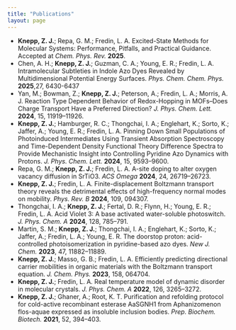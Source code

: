 ```yaml
---
title: "Publications"
layout: page
---
```

- **Knepp, Z. J.**; Repa, G. M.; Fredin, L. A. Excited-State Methods for Molecular Systems: Performance, Pitfalls, and Practical Guidance. Accepted at _Chem. Phys. Rev._ **2025**.
- Chen, A. H.; **Knepp, Z. J.**; Guzman, C. A.; Young, E. R.; Fredin, L. A. Intramolecular Subtleties in Indole Azo Dyes Revealed by Multidimensional Potential Energy Surfaces. _Phys. Chem. Chem. Phys._ **2025**,27, 6430-6437
- Yan, M.; Bowman, Z.; **Knepp, Z. J.**; Peterson, A.; Fredin, L. A.; Morris, A. J. Reaction Type Dependent Behavior of Redox-Hopping in MOFs–Does Charge Transport Have a Preferred Direction? _J. Phys. Chem. Lett._ **2024**, 15, 11919–11926.
- **Knepp, Z. J.**; Hamburger, R. C.; Thongchai, I. A.; Englehart, K.; Sorto, K.; Jaffer, A.; Young, E. R.; Fredin, L. A. Pinning Down Small Populations of Photoinduced Intermediates Using Transient Absorption Spectroscopy and Time-Dependent Density Functional Theory Difference Spectra to Provide Mechanistic Insight into Controlling Pyridine Azo Dynamics with Protons. _J. Phys. Chem. Lett._ **2024**, 15, 9593–9600.
- Repa, G. M.; **Knepp, Z. J.**; Fredin, L. A. A-site doping to alter oxygen vacancy diffusion in SrTiO3. _ACS Omega_ **2024**, 24, 26719–26723.
- **Knepp, Z. J.**; Fredin, L. A. Finite-displacement Boltzmann transport theory reveals the detrimental effects of high-frequency normal modes on mobility. _Phys. Rev. B_ **2024**, 109, 094307.
- Thongchai, I. A.; **Knepp, Z. J.**; Fertal, D. R.; Flynn, H.; Young, E. R.; Fredin, L. A. Acid Violet 3: A base activated water-soluble photoswitch. _J. Phys. Chem. A_ **2024**, 128, 785–791.
- Martin, S. M.; **Knepp, Z. J.**; Thongchai, I. A.; Englehart, K.; Sorto, K.; Jaffer, A.; Fredin, L. A.; Young, E. R. The doorstop proton: acid-controlled photoisomerization in pyridine-based azo dyes. _New J. Chem._ **2023**, 47, 11882–11889.
- **Knepp, Z. J.**; Masso, G. B.; Fredin, L. A. Efficiently predicting directional carrier mobilities in organic materials with the Boltzmann transport equation. _J. Chem. Phys._ **2023**, 158, 064704.
- **Knepp, Z. J.**; Fredin, L. A. Real temperature model of dynamic disorder in molecular crystals. _J. Phys. Chem. A_ **2022**, 126, 3265–3272.
- **Knepp, Z. J.**; Ghaner, A.; Root, K. T. Purification and refolding protocol for cold-active recombinant esterase AaSGNH1 from Aphanizomenon flos-aquae expressed as insoluble inclusion bodies. _Prep. Biochem. Biotech._ **2021**, 52, 394–403.
